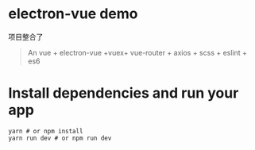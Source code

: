 # electron-vue demo
项目整合了
>An vue + electron-vue +vuex+ vue-router + axios + scss + eslint + es6
 
# Install dependencies and run your app
```
yarn # or npm install
yarn run dev # or npm run dev
```
